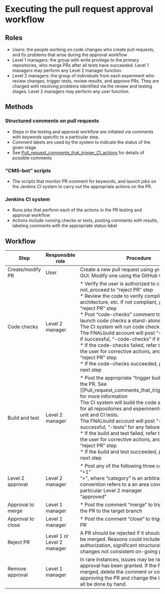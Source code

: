 # Executing the pull request approval workflow

## Roles

-   Users: the people working on code changes who create pull requests, and fix problems that arise during the approval workflow
-   Level 1 managers: the group with write privilege to the primary repositories, who merge PRs after all tests have succeeded. Level 1 managers may perform any Level 2 manager function.
-   Level 2 managers: the group of individuals from each experiment who review changes, trigger tests, review results, and approve PRs. They are charged with resolving problems identified via the review and testing stages. Level 2 managers may perform any user function.

## Methods

### Structured comments on pull requests

-   Steps in the testing and approval workflow are initiated via comments with keywords specific to a particular step.
-   Comment labels are used by the system to indicate the status of the given stage.
-   See [Pull_request_comments_that_trigger_CI_actions](Pull_request_comments_that_trigger_CI_actions) for details of possible comments

### “CMS-bot” scripts

-   The scripts that monitor PR comment for keywords, and launch jobs on the Jenkins CI system to carry out the appropriate actions on the PR.

### Jenkins CI system

-   Runs jobs that perform each of the actions in the PR testing and approval workflow
-   Actions include running checks or tests, posting comments with results, labeling comments with the appropriate status label

## Workflow

<table>
<thead>
<tr class="header">
<th>Step</th>
<th>Responsible role</th>
<th>Procedure</th>
</tr>
</thead>
<tbody>
<tr class="odd">
<td>Create/modify PR</td>
<td>User</td>
<td>Create a new pull request using <code>gh</code> or the GitHub GUI. Modify one using the GitHub GUI</td>
</tr>
<tr class="even">
<td>Code checks</td>
<td>Level 2 manager</td>
<td>* Verify the user is authorized to commit code. If not, proceed to “reject PR” step<br />
* Review the code to verify compliance with plans, architecture, etc. If not compliant, proceed to “reject PR” step<br />
* Post “code-checks” comment to the PR to launch code checks a stand-alone build<br />
The CI system will run code checks and build.<br />
The FNALbuild account will post “+code-checks” if successful, “-code-checks” if it failed<br />
* If the code-checks failed, refer the PR back to the user for corrective actions, and proceed to the “reject PR” step<br />
* If the code-checks succeeded, proceed to the next step</td>
</tr>
<tr class="odd">
<td>Build and test</td>
<td>Level 2 manager</td>
<td>* Post the appropriate “trigger build” comment to the PR. See [[Pull_request_comments_that_trigger_CI_actions]] for more information<br />
The CI system will build the code against <code>develop</code> for all repositories and experiments, and run all unit and CI tests.<br />
The FNALbuild account will post “+tests” if successful, “-tests” for any failures.<br />
* If the build and test failed, refer the PR back to the user for corrective actions, and proceed to the “reject PR” step<br />
* If the build and test succeeded, proceed to the next step</td>
</tr>
<tr class="even">
<td>Level 2 approval</td>
<td>Level 2 manager</td>
<td>* Post any of the following three comments:<br />
“+1”<br />
“+<category>”, where “category” is an arbitrary string that by convention refers to a an area covered by a particular Level 2 manager<br />
“approved”</td>
</tr>
<tr class="odd">
<td>Approval to merge</td>
<td>Level 1 manager</td>
<td>* Post the comment “merge” to trigger a merge of the PR to the target branch</td>
</tr>
<tr class="even">
<td>Approval to close</td>
<td>Level 1 manager</td>
<td>* Post the comment “close” to trigger closing the PR</td>
</tr>
<tr class="odd">
<td>Reject PR</td>
<td>Level 1 or<br />
Level 2 manager</td>
<td>A PR should be rejected if it should not or cannot be merged. Reasons could include no authorization, significant structural problems, changes not consistent on-going plans, etc.</td>
</tr>
<tr class="even">
<td>Remove approval</td>
<td>Level 1 manager</td>
<td>In rare instances, issues may be raised after approval has been granted. If the PR is not already merged, delete the comment or comments approving the PR and change the labels. This must all be done by hand.</td>
</tr>
</tbody>
</table>
